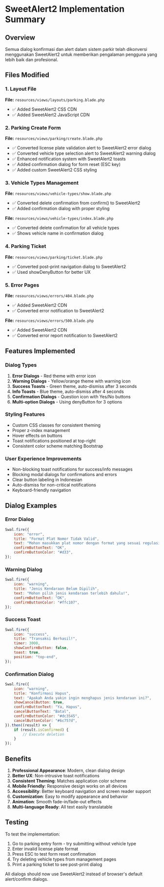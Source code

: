 # SweetAlert2 Implementation Summary

## Overview

Semua dialog konfirmasi dan alert dalam sistem parkir telah dikonversi menggunakan SweetAlert2 untuk memberikan pengalaman pengguna yang lebih baik dan profesional.

## Files Modified

### 1. Layout File

**File:** `resources/views/layouts/parking.blade.php`

-   ✅ Added SweetAlert2 CSS CDN
-   ✅ Added SweetAlert2 JavaScript CDN

### 2. Parking Create Form

**File:** `resources/views/parking/create.blade.php`

-   ✅ Converted license plate validation alert to SweetAlert2 error dialog
-   ✅ Converted vehicle type selection alert to SweetAlert2 warning dialog
-   ✅ Enhanced notification system with SweetAlert2 toasts
-   ✅ Added confirmation dialog for form reset (ESC key)
-   ✅ Added custom SweetAlert2 CSS styling

### 3. Vehicle Types Management

**File:** `resources/views/vehicle-types/show.blade.php`

-   ✅ Converted delete confirmation from confirm() to SweetAlert2
-   ✅ Added confirmation dialog with proper styling

**File:** `resources/views/vehicle-types/index.blade.php`

-   ✅ Converted delete confirmation for all vehicle types
-   ✅ Shows vehicle name in confirmation dialog

### 4. Parking Ticket

**File:** `resources/views/parking/ticket.blade.php`

-   ✅ Converted post-print navigation dialog to SweetAlert2
-   ✅ Used showDenyButton for better UX

### 5. Error Pages

**File:** `resources/views/errors/404.blade.php`

-   ✅ Added SweetAlert2 CDN
-   ✅ Converted error notification to SweetAlert2

**File:** `resources/views/errors/500.blade.php`

-   ✅ Added SweetAlert2 CDN
-   ✅ Converted error report notification to SweetAlert2

## Features Implemented

### Dialog Types

1. **Error Dialogs** - Red theme with error icon
2. **Warning Dialogs** - Yellow/orange theme with warning icon
3. **Success Toasts** - Green theme, auto-dismiss after 3 seconds
4. **Info Toasts** - Blue theme, auto-dismiss after 4 seconds
5. **Confirmation Dialogs** - Question icon with Yes/No buttons
6. **Multi-option Dialogs** - Using denyButton for 3 options

### Styling Features

-   Custom CSS classes for consistent theming
-   Proper z-index management
-   Hover effects on buttons
-   Toast notifications positioned at top-right
-   Consistent color scheme matching Bootstrap

### User Experience Improvements

-   Non-blocking toast notifications for success/info messages
-   Blocking modal dialogs for confirmations and errors
-   Clear button labeling in Indonesian
-   Auto-dismiss for non-critical notifications
-   Keyboard-friendly navigation

## Dialog Examples

### Error Dialog

```javascript
Swal.fire({
    icon: "error",
    title: "Format Plat Nomor Tidak Valid",
    text: "Mohon masukkan plat nomor dengan format yang sesuai regulasi Indonesia!",
    confirmButtonText: "OK",
    confirmButtonColor: "#d33",
});
```

### Warning Dialog

```javascript
Swal.fire({
    icon: "warning",
    title: "Jenis Kendaraan Belum Dipilih",
    text: "Mohon pilih jenis kendaraan terlebih dahulu!",
    confirmButtonText: "OK",
    confirmButtonColor: "#ffc107",
});
```

### Success Toast

```javascript
Swal.fire({
    icon: "success",
    title: "Transaksi Berhasil!",
    timer: 3000,
    showConfirmButton: false,
    toast: true,
    position: "top-end",
});
```

### Confirmation Dialog

```javascript
Swal.fire({
    icon: "warning",
    title: "Konfirmasi Hapus",
    text: "Apakah Anda yakin ingin menghapus jenis kendaraan ini?",
    showCancelButton: true,
    confirmButtonText: "Ya, Hapus",
    cancelButtonText: "Batal",
    confirmButtonColor: "#dc3545",
    cancelButtonColor: "#6c757d",
}).then((result) => {
    if (result.isConfirmed) {
        // Execute deletion
    }
});
```

## Benefits

1. **Professional Appearance**: Modern, clean dialog design
2. **Better UX**: Non-intrusive toast notifications
3. **Consistent Theming**: Matches application color scheme
4. **Mobile Friendly**: Responsive design works on all devices
5. **Accessibility**: Better keyboard navigation and screen reader support
6. **Customization**: Easy to modify appearance and behavior
7. **Animation**: Smooth fade-in/fade-out effects
8. **Multi-language Ready**: All text easily translatable

## Testing

To test the implementation:

1. Go to parking entry form - try submitting without vehicle type
2. Enter invalid license plate format
3. Press ESC to test form reset confirmation
4. Try deleting vehicle types from management pages
5. Print a parking ticket to see post-print dialog

All dialogs should now use SweetAlert2 instead of browser's default alert/confirm dialogs.
